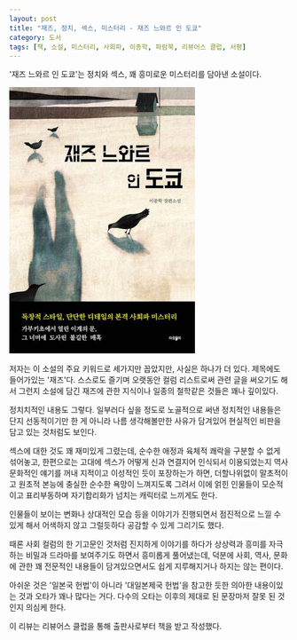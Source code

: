 ```yaml
---
layout: post
title: "재즈, 정치, 섹스, 미스터리 - 재즈 느와르 인 도쿄"
category: 도서
tags: [책, 소설, 미스터리, 사회파, 이종학, 파람북, 리뷰어스 클럽, 서평]
---
```


'재즈 느와르 인 도쿄'는
정치와 섹스, 꽤 흥미로운 미스터리를 담아낸 소설이다.

![표지](/images/jazz-noir-in-tokyo-book-h480.jpg)

저자는 이 소설의 주요 키워드로 세가지만 꼽았지만, 사실은 하나가 더 있다.
제목에도 들어가있는 '재즈'다.
스스로도 즐기며 오랫동안 컬럼 리스트로써 관련 글을 써오기도 해서 그런지
소설에 담긴 재즈에 관한 지식이나 일종의 철학같은 것들은 꽤나 깊이있다.

정치치적인 내용도 그렇다.
일부러다 싶을 정도로 노골적으로 써낸 정치적인 내용들은
단지 선동적이기만 한 게 아니라
나름 생각해볼만한 사유가 담겨있어
현실적인 비판을 담고 있는 것처럼도 보인다.

섹스에 대한 것도 꽤 재미있게 그렸는데,
순수한 애정과 육체적 쾌락을 구분할 수 없게 섞어놓고,
한편으로는 고대에 섹스가 어떻게 신과 연결지어 인식되서 이용되었는지 역사 문화적인 얘기를 꺼내
지적이고 이성적인 듯이 포장하는가 하면,
더할나위없이 말초적이고 원초적 본능에 충실한 순수한 욕망이 느껴지도록 그려서
이에 얽힌 인물들이 모순적이고 표리부동하며 자기합리화가 넘치는 캐릭터로 느끼게도 한다.

인물들이 보이는 변화나 상대적인 모습 등을
이야기가 진행되면서 점진적으로 느낄 수 있게 해서
어색하지 않고 그럴듯하다 공감할 수 있게 그리기도 했다.

때론 사회 컬럼의 한 기고문인 것처럼 진지하게 이야기를 하다가
상상력과 흥미를 자극하는 비밀과 드라마를 보여주기도 하면서
흥미롭게 풀어냈는데,
덕분에 사회, 역사, 문화에 관한 꽤 전문적인 내용들이 담겨있으면서도
쉽게 지루해지거나 하지는 않는 편이다.

아쉬운 것은 '일본국 헌법'이 아니라 '대일본제국 헌법'을 참고한 듯한 의아한 내용이있는 것과
오타가 꽤나 많다는 거다.
다수의 오타는 이후의 제대로 된 문장마저 잘못 된 것인지 의심케 한다.



<div class="im im-info">
이 리뷰는 리뷰어스 클럽을 통해 출판사로부터 책을 받고 작성했다.
</div>

